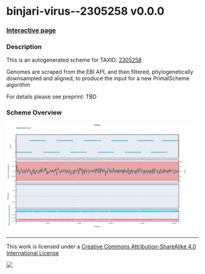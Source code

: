 # binjari-virus--2305258 v0.0.0

### [Interactive page](https://chrisgkent.github.io/schemes/binjari-virus--2305258-1000-v0.0.0)

### Description

This is an autogenerated scheme for TAXID: [2305258](https://www.ncbi.nlm.nih.gov/Taxonomy/Browser/wwwtax.cgi?mode=Info&id=2305258&lvl=3&lin=f&keep=1&srchmode=1&unlock)

Genomes are scraped from the EBI API, and then filtered, phylogenetically downsampled and aligned, to produce the input for a new PrimalScheme algorithm

For details please see preprint: TBD

### Scheme Overview

![Alt text](work/2305258_final.png '2305258_final.png')

------------------------------------------------------------------------

This work is licensed under a [Creative Commons Attribution-ShareAlike 4.0 International License](http://creativecommons.org/licenses/by-sa/4.0/) 

![](https://i.creativecommons.org/l/by-sa/4.0/88x31.png)